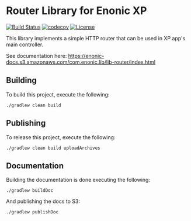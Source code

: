 Router Library for Enonic XP
============================

[![Build Status](https://travis-ci.org/enonic/lib-router.svg?branch=master)](https://travis-ci.org/enonic/lib-router)
[![codecov](https://codecov.io/gh/enonic/lib-router/branch/master/graph/badge.svg)](https://codecov.io/gh/enonic/lib-router)
[![License](https://img.shields.io/github/license/enonic/lib-router.svg)](http://www.apache.org/licenses/LICENSE-2.0.html)

This library implements a simple HTTP router that can be used in XP app's main controller.

See documentation here: https://enonic-docs.s3.amazonaws.com/com.enonic.lib/lib-router/index.html


## Building

To build this project, execute the following:

```
./gradlew clean build
```

## Publishing

To release this project, execute the following:

```
./gradlew clean build uploadArchives
```

## Documentation

Building the documentation is done executing the following:

```
./gradlew buildDoc
```

And publishing the docs to S3:

```
./gradlew publishDoc
```
